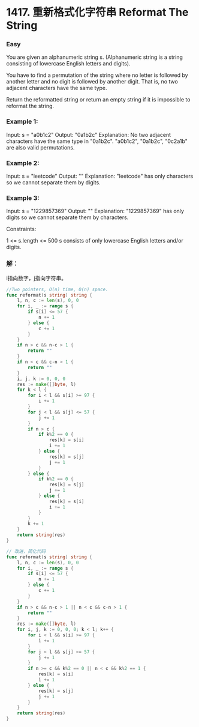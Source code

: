 # 1417. 重新格式化字符串 Reformat The String

### Easy

You are given an alphanumeric string s. (Alphanumeric string is a string consisting of lowercase English letters and digits).

You have to find a permutation of the string where no letter is followed by another letter and no digit is followed by another digit. That is, no two adjacent characters have the same type.

Return the reformatted string or return an empty string if it is impossible to reformat the string.

### Example 1:

Input: s = "a0b1c2"
Output: "0a1b2c"
Explanation: No two adjacent characters have the same type in "0a1b2c". "a0b1c2", "0a1b2c", "0c2a1b" are also valid permutations.

### Example 2:

Input: s = "leetcode"
Output: ""
Explanation: "leetcode" has only characters so we cannot separate them by digits.

### Example 3:

Input: s = "1229857369"
Output: ""
Explanation: "1229857369" has only digits so we cannot separate them by characters.

Constraints:

1 <= s.length <= 500
s consists of only lowercase English letters and/or digits.

### 解：

i指向数字，j指向字符串。

```go
//Two pointers, O(n) time, O(n) space.
func reformat(s string) string {
	l, n, c := len(s), 0, 0
	for i, _ := range s {
		if s[i] <= 57 {
			n += 1
		} else {
			c += 1
		}
	}
	if n > c && n-c > 1 {
		return ""
	}
	if n < c && c-n > 1 {
		return ""
	}
	i, j, k := 0, 0, 0
	res := make([]byte, l)
	for k < l {
		for i < l && s[i] >= 97 {
			i += 1
		}
		for j < l && s[j] <= 57 {
			j += 1
		}
		if n > c {
			if k%2 == 0 {
				res[k] = s[i]
				i += 1
			} else {
				res[k] = s[j]
				j += 1
			}
		} else {
			if k%2 == 0 {
				res[k] = s[j]
				j += 1
			} else {
				res[k] = s[i]
				i += 1
			}
		}
		k += 1
	}
	return string(res)
}

// 改进，简化代码
func reformat(s string) string {
	l, n, c := len(s), 0, 0
	for i, _ := range s {
		if s[i] <= 57 {
			n += 1
		} else {
			c += 1
		}
	}
	if n > c && n-c > 1 || n < c && c-n > 1 {
		return ""
	}
	res := make([]byte, l)
	for i, j, k := 0, 0, 0; k < l; k++ {
		for i < l && s[i] >= 97 {
			i += 1
		}
		for j < l && s[j] <= 57 {
			j += 1
		}
		if n >= c && k%2 == 0 || n < c && k%2 == 1 {
			res[k] = s[i]
			i += 1
		} else {
			res[k] = s[j]
			j += 1
		}
	}
	return string(res)
}
```
